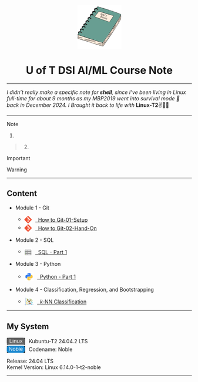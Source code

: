 <p align="center">
  <img src="image/notebook.png" alt="" width="120">
</p>

<h1 align="center">U of T DSI AI/ML Course Note</h1>  

---
*I didn’t really make a specific note for **shell**, since I’ve been living in Linux full-time for about 9 months as my MBP2019 went into survival mode 🏥 back in December 2024. I Brought it back to life with* **Linux-T2**✌️🤟🎉

---
> [!NOTE]
> 1. 
<!-- > - check out my repo **Kubuntu-T2** -->
> 2. 

> [!IMPORTANT]  
> 

> [!WARNING]
> 

---
## Content 
- Module 1 - Git  
  - <div align="left">
    <div style="margin: 3px 0;">  
      <img src="image/Git-Icon-1788C.png" alt="Git" width="20" style="vertical-align: middle; margin-right: 6px;">
      <a href="/module_1_git/how_to_Git-01-Setup.md" style="vertical-align: middle;"> 
      &nbsp; How to Git-01-Setup </a>
  - <div align="left">
    <div style="margin: 3px 0;">  
      <img src="image/Git-Icon-1788C.png" alt="Git" width="20" style="vertical-align: middle; margin-right: 6px;">
      <a href="/module_1_git/how_to_Git-02-guide_ver02.md" style="vertical-align: middle;"> 
      &nbsp; How to Git-02-Hand-On 
      </a>
      </div>
    </div>  


- Module 2 - SQL  
  - <div align="left">
    <div style="margin: 3px 0;">
      <img src="image/server.svg" alt="server" width="20" style="vertical-align: middle; margin-right: 6px;">
      <a href="/module_2_sql/DSI-sql-Part_1.md" style="vertical-align: middle;"> 
      &nbsp; SQL - Part 1</a>  
    
  <!-- - <div align="left">
    <div style="margin: 3px 0;">
      <img src="image/server.svg" alt="server" width="20" style="vertical-align: middle; margin-right: 6px;">
      <a href="/module_2_sql/DSI-sql-Part_1.md" style="vertical-align: middle;"> 
      &nbsp; SQL - Part x </a>  

      </div>
    </div>   -->

- Module 3 - Python 
  - <div align="left">
    <div style="margin: 3px 0;">
      <img src="image/python.512.png" alt="server" width="25" style="vertical-align: middle; margin-right: 6px;">
      <a href="/module_3_python/DSI-python-Part_1.md" style="vertical-align: middle;"> 
      &nbsp; Python - Part 1 </a>

  <!-- - <div align="left">
    <div style="margin: 3px 0;">
      <img src="image/python.512.png" alt="server" width="25" style="vertical-align: middle; margin-right: 6px;">
      <a href="/module_2_sql/DSI-sql-Part_1.md" style="vertical-align: middle;"> 
      &nbsp; Python - Part x  </a>
    </div>
    </div>   -->


- Module 4 - Classification, Regression, and Bootstrapping 
  - <div align="left">
    <div style="margin: 3px 0;">
      <img src="image/Icon_KNN4.png" alt="server" width="25" style="vertical-align: middle; margin-right: 6px;">
      <a href="/module_4_Ln+Class+Resample/DSI-LCR01-kNN_classification.md" style="vertical-align: middle;"> 
      &nbsp;  <i>k</i>‑NN Classification </a>

  <!-- - <div align="left">
    <div style="margin: 3px 0;">
      <img src="image/python.512.png" alt="server" width="25" style="vertical-align: middle; margin-right: 6px;">
      <a href="/module_2_sql/DSI-sql-Part_1.md" style="vertical-align: middle;"> 
      &nbsp; Python - Part x  </a>
    </div>
    </div>   -->

---
## My System

<div align="left">
  <div style="margin: 2px 0;">
    <img src="image/Linux2.svg" alt="Linux" width="50" style="vertical-align: middle; margin-right: 6px;">
    <span style="vertical-align: middle;">Kubuntu-T2 24.04.2 LTS</span>
  </div>
  <div style="margin: 2px 0;">
    <img src="image/Noble.svg" alt="Noble" width="50" style="vertical-align: middle; margin-right: 6px;">
    <span style="vertical-align: middle;">Codename: Noble</span>
  </div>
</div>  

Release:	24.04 LTS  
Kernel Version: Linux 6.14.0-1-t2-noble


---  

<!-- ### note for shell 

1. When you use sudo, the PATH starts from the root directory /, since that’s where the superuser lives. 👑  
    - Using ./myscript.sh is the safe + explicit way because: It tells the shell (and sudo): “run the file that’s right here in my current directory”. It avoids any ambiguity with other commands that might have the same name somewhere else in $PATH. It works consistently whether you’re running as your user or with sudo. Think of ./ as saying “don’t wander off, just look right under my feet.” 😏 -->
